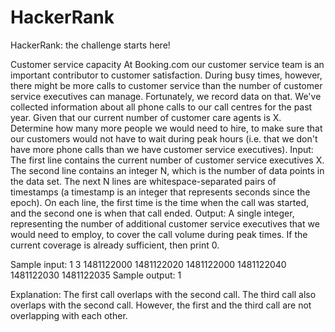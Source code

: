 # HackerRank
HackerRank: the challenge starts here!

Customer service capacity
At Booking.com our customer service team is an important contributor to customer
satisfaction. During busy times, however, there might be more calls to customer
service than the number of customer service executives can manage. Fortunately, we
record data on that. We've collected information about all phone calls to our call
centres for the past year.
Given that our current number of customer care agents is X. Determine how many
more people we would need to hire, to make sure that our customers would not have
to wait during peak hours (i.e. that we don't have more phone calls than we have
customer service executives).
Input:
The first line contains the current number of customer service executives X.
The second line contains an integer N, which is the number of data points in the data
set.
The next N lines are whitespace-separated pairs of timestamps (a timestamp is an
integer that represents seconds since the epoch). On each line, the first time is the
time when the call was started, and the second one is when that call ended.
Output:
A single integer, representing the number of additional customer service executives
that we would need to employ, to cover the call volume during peak times. If the
current coverage is already sufficient, then print 0.

Sample input:
1
3
1481122000 1481122020
1481122000 1481122040
1481122030 1481122035
Sample output:
1

Explanation:
The first call overlaps with the second call. The third call also overlaps with the second
call. However, the first and the third call are not overlapping with each other. 
